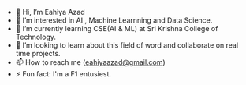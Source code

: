 - 👋 Hi, I’m Eahiya Azad
- 👀 I’m interested in AI , Machine Learnning and Data Science.
- 🌱 I’m currently learning CSE(AI & ML) at Sri Krishna College of Technology.
- 💞️ I’m looking to learn about this field of word and collaborate on real time projects.
- 📫 How to reach me (eahiyaazad@gmail.com)
- ⚡ Fun fact: I'm a F1 entusiest.

<!---
Eahiya/Eahiya is a ✨ special ✨ repository because its `README.md` (this file) appears on your GitHub profile.
You can click the Preview link to take a look at your changes.
--->
